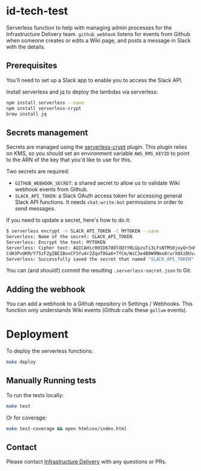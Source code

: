 # id-tech-test

Serverless function to help with managing admin processes for the Infrastructure Delivery team.
`github_webhook` listens for events from Github when someone creates or edits a Wiki page, and posts a message in Slack with the details.

## Prerequisites

You'll need to set up a Slack app to enable you to access the Slack API.

Install serverless and jq to deploy the lambdas via serverless:

```sh
npm install serverless --save
npm install serverless-crypt
brew install jq
```

## Secrets management

Secrets are managed using the [serverless-crypt](https://github.com/marcy-terui/serverless-crypt) plugin. This plugin relies on KMS, so you should set an environment variable `AWS_KMS_KEYID` to point to the ARN of the key that you'd like to use for this.

Two secrets are required:

- `GITHUB_WEBHOOK_SECRET`: a shared secret to allow us to validate Wiki webhook events from Github.
- `SLACK_API_TOKEN`: a Slack OAuth access token for accessing general Slack API functions. It needs `chat:write:bot` permissions in order to send messages.

 If you need to update a secret, here's how to do it:

```sh
$ serverless encrypt -n SLACK_API_TOKEN -t MYTOKEN --save
Serverless: Name of the secret: SLACK_API_TOKEN
Serverless: Encrypt the text: MYTOKEN
Serverless: Cipher text: AQICAHic00ID678OlOQtYRLGpzuTi3LFsNTMS0joyQ+3nNiHIAEklBkRpM2A+cUbmYPIX2hgAAAArzCBrAYJKoZIhvcNAQcGoIGeMIGbAgEAMIGVBgkqhkiG9w0BBwEwHgYJYIZIAWUDBAEuMBEED
CdH3PvUKM/Y75zFZgIBEIBoxCF5fu4r2ZqoT0Ga6+7fCm/WiC3e4B0W9Nmx8rurX8XzDUvzaIW3ZD3cv+Sn458+gAut5RMhiKC23Ioynz+YSoaRw9H0UY+qGaIXxbSBXcyHaUvaZ+eolCWaESsJ/8KOlOhAW9VA2do=
Serverless: Successfully saved the secret that named "SLACK_API_TOKEN"
```

You can (and should!) commit the resulting `.serverless-secret.json` to Git.
## Adding the webhook

You can add a webhook to a Github repository in Settings / Webhooks. This function only understands Wiki events (Github calls these `gollum` events).

# Deployment

To deploy the serverless functions:

```sh
make deploy
```
## Manually Running tests

To run the tests locally:

```sh
make test
```

Or for coverage:

```sh
make test-coverage && open htmlcov/index.html
```

## Contact

Please contact [Infrastructure Delivery](mailto:infrastructure.delivery@ft.com) with any questions or PRs.
